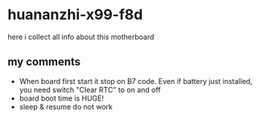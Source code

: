 # huananzhi-x99-f8d
here i collect all info about this motherboard

## my comments

- When board first start it stop on B7 code. Even if battery just installed, you need switch "Clear RTC" to on and off
- board boot time is HUGE!
- sleep & resume do not work
